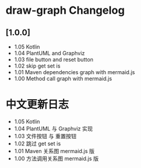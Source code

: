 <!-- Keep a Changelog guide -> https://keepachangelog.com -->

# draw-graph Changelog

## [1.0.0]

- 1.05 Kotlin
- 1.04 PlantUML and Graphviz
- 1.03 file button and reset button
- 1.02 skip get set is
- 1.01 Maven dependencies graph with mermaid.js
- 1.00 Method call graph with mermaid.js

# 中文更新日志

- 1.05 Kotlin
- 1.04 PlantUML 与 Graphviz 实现
- 1.03 文件按钮 与 重置按钮
- 1.02 跳过 get set is
- 1.01 Maven 关系图 mermaid.js 版
- 1.00 方法调用关系图 mermaid.js 版